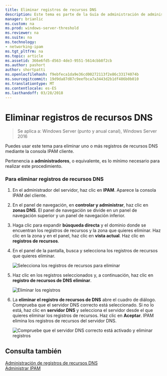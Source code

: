 ```yaml
---
title: Eliminar registros de recursos DNS
description: Este tema es parte de la Guía de administración de administración de direcciones IP (IPAM) en Windows Server 2016.
manager: brianlic
ms.custom: na
ms.prod: windows-server-threshold
ms.reviewer: na
ms.suite: na
ms.technology:
- networking-ipam
ms.tgt_pltfrm: na
ms.topic: article
ms.assetid: 366e6fd5-d563-4de3-9551-5614cbb8f2cb
ms.author: pashort
author: shortpatti
ms.openlocfilehash: f9ebfeca1da9e36cd00272113f2e86c33174074b
ms.sourcegitcommit: 19d9da87d87c9eefbca7a3443d2b1df486b0b010
ms.translationtype: MT
ms.contentlocale: es-ES
ms.lasthandoff: 03/28/2018
---
```

# <a name="delete-dns-resource-records"></a>Eliminar registros de recursos DNS

>Se aplica a: Windows Server (punto y anual canal), Windows Server 2016

Puedes usar este tema para eliminar uno o más registros de recursos DNS mediante la consola IPAM cliente.  
  
Pertenencia a **administradores**, o equivalente, es lo mínimo necesario para realizar este procedimiento.  
  
### <a name="to-delete-dns-resource-records"></a>Para eliminar registros de recursos DNS  
  
1.  En el administrador del servidor, haz clic en **IPAM**. Aparece la consola IPAM del cliente.  
  
2.  En el panel de navegación, en **controlar y administrar**, haz clic en **zonas DNS**.  El panel de navegación se divide en un panel de navegación superior y un panel de navegación inferior.  
  
3.  Haga clic para expandir **búsqueda directa** y el dominio donde se encuentran los registros de recursos y la zona que quieres eliminar. Haz clic en la zona y en el panel, haz clic en **vista actual**. Haz clic en **registros de recursos**.  
  
4.  En el panel de la pantalla, busca y selecciona los registros de recursos que quieres eliminar.  
  
    ![Selecciona los registros de recursos para eliminar](../../media/Delete-DNS-Resource-Records/ipam_DeleteRR_01.jpg)  
  
5.  Haz clic en los registros seleccionados y, a continuación, haz clic en **registro de recursos de DNS eliminar**.  
  
    ![Eliminar los registros](../../media/Delete-DNS-Resource-Records/ipam_DeleteRR_02.jpg)  
  
6.  La **eliminar el registro de recursos de DNS** abre el cuadro de diálogo. Comprueba que el servidor DNS correcto está seleccionado. Si no lo está, haz clic en **servidor DNS** y selecciona el servidor desde el que quieres eliminar los registros de recursos. Haz clic en **Aceptar**. IPAM elimina los registros de recursos del servidor DNS.  
  
    ![Compruebe que el servidor DNS correcto está activado y eliminar registros](../../media/Delete-DNS-Resource-Records/ipam_DeleteRR_03.jpg)  
  
## <a name="see-also"></a>Consulta también  
[Administración de registros de recursos DNS](DNS-Resource-Record-Management.md)  
[Administrar IPAM](Manage-IPAM.md)  
  



